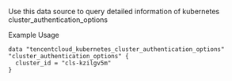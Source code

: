 Use this data source to query detailed information of kubernetes cluster_authentication_options

Example Usage

```hcl
data "tencentcloud_kubernetes_cluster_authentication_options" "cluster_authentication_options" {
  cluster_id = "cls-kzilgv5m"
}
```